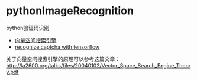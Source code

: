 # pythonImageRecognition
python验证码识别

- [向量空间搜索引擎](https://github.com/wkd-lidashuang/pythonImageRecognition/tree/master/demo01)
- [recognize captcha with tensorflow](https://github.com/wkd-lidashuang/pythonImageRecognition/tree/master/demo02)

关于向量空间搜索引擎的原理可以参考这篇文章：
http://la2600.org/talks/files/20040102/Vector_Space_Search_Engine_Theory.pdf
